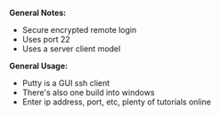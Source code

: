 **General Notes:**
* Secure encrypted remote login
* Uses port 22
* Uses a server client model

**General Usage:**
* Putty is a GUI ssh client
* There's also one build into windows
* Enter ip address, port, etc, plenty of tutorials online